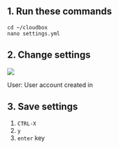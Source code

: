 ## 1. Run these commands ##

```
cd ~/cloudbox
nano settings.yml
```

## 2. Change settings ## 

![](http://i.imgur.com/3iPWpic.png)

User: User account created in 

## 3. Save settings ## 

1. `CTRL-X`
2. `y`
3. `enter` key

